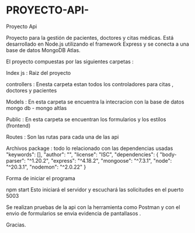 # PROYECTO-API-


Proyecto Api

Proyecto para la gestión de pacientes, doctores y citas médicas. Está desarrollado en Node.js utilizando el framework Express y se conecta a una base de datos MongoDB Atlas.


El proyecto compuestas por las siguientes carpetas : 


Index js : Raiz del proyecto 

controllers : Enesta carpeta estan todos los controladores para citas , doctores y pacientes 

Models : En esta carpeta se encuentra la intecracion con la base de datos mongo db - mongo altlas 

Public : En esta carpeta se encuentran los formularios y los estilos  (frontend)

Routes : Son las rutas para cada una de las api 

Archivos package : todo lo relacionado con las dependencias usadas "keywords": [],
  "author": "",
  "license": "ISC",
  "dependencies": {
    "body-parser": "^1.20.2",
    "express": "^4.18.2",
    "mongoose": "^7.3.1",
    "node": "^20.3.1",
    "nodemon": "^2.0.22"
  }

Forma de iniciar el programa 

npm start
Esto iniciará el servidor y escuchará las solicitudes en el puerto 5003


Se realizan pruebas de la api con la  herramienta como Postman y con el envio de formularios se envia evidencia de pantallasos . 


Gracias.
